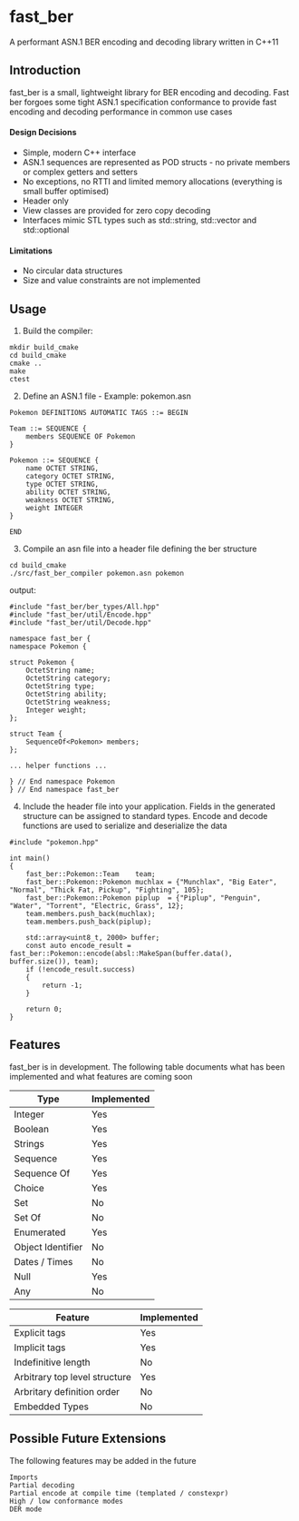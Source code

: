# fast_ber
A performant ASN.1 BER encoding and decoding library written in C++11

## Introduction
fast_ber is a small, lightweight library for BER encoding and decoding. Fast ber forgoes some tight ASN.1 specification conformance to provide fast encoding and decoding performance in common use cases

#### Design Decisions
- Simple, modern C++ interface
- ASN.1 sequences are represented as POD structs - no private members or complex getters and setters
- No exceptions, no RTTI and limited memory allocations (everything is small buffer optimised)
- Header only
- View classes are provided for zero copy decoding
- Interfaces mimic STL types such as std::string, std::vector and std::optional

#### Limitations
- No circular data structures
- Size and value constraints are not implemented

## Usage
1. Build the compiler:
```
mkdir build_cmake
cd build_cmake
cmake ..
make
ctest
```

2. Define an ASN.1 file - Example: pokemon.asn
```
Pokemon DEFINITIONS AUTOMATIC TAGS ::= BEGIN

Team ::= SEQUENCE {
    members SEQUENCE OF Pokemon
}

Pokemon ::= SEQUENCE {
    name OCTET STRING,
    category OCTET STRING,
    type OCTET STRING,
    ability OCTET STRING,
    weakness OCTET STRING,
    weight INTEGER
}

END
```

3. Compile an asn file into a header file defining the ber structure
```
cd build_cmake
./src/fast_ber_compiler pokemon.asn pokemon
```
output:
```
#include "fast_ber/ber_types/All.hpp"
#include "fast_ber/util/Encode.hpp"
#include "fast_ber/util/Decode.hpp"

namespace fast_ber {
namespace Pokemon {

struct Pokemon {
    OctetString name;
    OctetString category;
    OctetString type;
    OctetString ability;
    OctetString weakness;
    Integer weight;
};

struct Team {
    SequenceOf<Pokemon> members;
};

... helper functions ...

} // End namespace Pokemon
} // End namespace fast_ber
```

4. Include the header file into your application. Fields in the generated structure can be assigned to standard types. Encode and decode functions are used to serialize and deserialize the data
```
#include "pokemon.hpp"

int main()
{
    fast_ber::Pokemon::Team    team;
    fast_ber::Pokemon::Pokemon muchlax = {"Munchlax", "Big Eater", "Normal", "Thick Fat, Pickup", "Fighting", 105};
    fast_ber::Pokemon::Pokemon piplup  = {"Piplup", "Penguin", "Water", "Torrent", "Electric, Grass", 12};
    team.members.push_back(muchlax);
    team.members.push_back(piplup);

    std::array<uint8_t, 2000> buffer;
    const auto encode_result = fast_ber::Pokemon::encode(absl::MakeSpan(buffer.data(), buffer.size()), team);
    if (!encode_result.success)
    {
        return -1;
    }
    
    return 0;
}
```

## Features
fast_ber is in development. The following table documents what has been implemented and what features are coming soon

| Type | Implemented |
| --- | --- |
| Integer | Yes |
| Boolean | Yes |
| Strings | Yes |
| Sequence | Yes |
| Sequence Of | Yes |
| Choice | Yes |
| Set | No |
| Set Of | No |
| Enumerated | Yes |
| Object Identifier | No |
| Dates / Times | No |
| Null | Yes |
| Any | No |

| Feature | Implemented |
| --- | --- |
| Explicit tags | Yes |
| Implicit tags | Yes |
| Indefinitive length | No |
| Arbitrary top level structure | Yes |
| Arbritary definition order | No |
| Embedded Types | No |

## Possible Future Extensions
The following features may be added in the future

```
Imports
Partial decoding
Partial encode at compile time (templated / constexpr)
High / low conformance modes
DER mode
```
